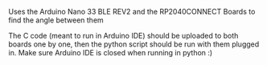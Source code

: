 Uses the Arduino Nano 33 BLE REV2 and the RP2040CONNECT Boards to find the angle between them

The C code (meant to run in Arduino IDE) should be uploaded to both boards one by one, then the python script should be run with them plugged in. 
Make sure Arduino IDE is closed when running in python
:)
